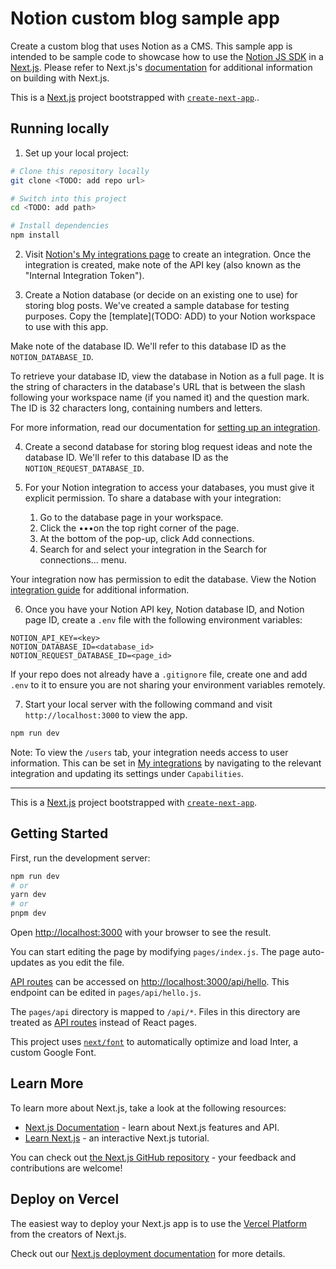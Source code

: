# Notion custom blog sample app

Create a custom blog that uses Notion as a CMS. This sample app is intended to be sample code to showcase how to use the [Notion JS SDK](https://github.com/makenotion/notion-sdk-js) in a [Next.js](https://nextjs.org/). Please refer to Next.js's [documentation](https://nextjs.org/docs/getting-started) for additional information on building with Next.js.

This is a [Next.js](https://nextjs.org/) project bootstrapped with [`create-next-app`](https://github.com/vercel/next.js/tree/canary/packages/create-next-app)..

## Running locally

1. Set up your local project:

```bash
# Clone this repository locally
git clone <TODO: add repo url>

# Switch into this project
cd <TODO: add path>

# Install dependencies
npm install
```

2. Visit [Notion's My integrations page](https://www.notion.so/my-integrations) to create an integration. Once the integration is created, make note of the API key (also known as the "Internal Integration Token").

3. Create a Notion database (or decide on an existing one to use) for storing blog posts. We've created a sample database for testing purposes. Copy the [template](TODO: ADD) to your Notion workspace to use with this app.

Make note of the database ID. We'll refer to this database ID as the `NOTION_DATABASE_ID`.

To retrieve your database ID, view the database in Notion as a full page. It is the string of characters in the database's URL that is between the slash following your workspace name (if you named it) and the question mark. The ID is 32 characters long, containing numbers and letters.

For more information, read our documentation for [setting up an integration](https://developers.notion.com/docs/create-a-notion-integration#step-3-save-the-database-id).

4. Create a second database for storing blog request ideas and note the database ID. We'll refer to this database ID as the `NOTION_REQUEST_DATABASE_ID`.

5. For your Notion integration to access your databases, you must give it explicit permission. To share a database with your integration:

   1. Go to the database page in your workspace.
   2. Click the •••on the top right corner of the page.
   3. At the bottom of the pop-up, click Add connections.
   4. Search for and select your integration in the Search for connections... menu.

Your integration now has permission to edit the database. View the Notion [integration guide](https://developers.notion.com/docs/create-a-notion-integration#step-4-add-an-item-to-the-database) for additional information.

6. Once you have your Notion API key, Notion database ID, and Notion page ID, create a `.env` file with the following environment variables:

```
NOTION_API_KEY=<key>
NOTION_DATABASE_ID=<database_id>
NOTION_REQUEST_DATABASE_ID=<page_id>
```

If your repo does not already have a `.gitignore` file, create one and add `.env` to it to ensure you are not sharing your environment variables remotely.

7. Start your local server with the following command and visit `http://localhost:3000` to view the app.

```bash
npm run dev
```

Note: To view the `/users` tab, your integration needs access to user information. This can be set in [My integrations](https://www.notion.so/my-integrations) by navigating to the relevant integration and updating its settings under `Capabilities`.

---

This is a [Next.js](https://nextjs.org/) project bootstrapped with [`create-next-app`](https://github.com/vercel/next.js/tree/canary/packages/create-next-app).

## Getting Started

First, run the development server:

```bash
npm run dev
# or
yarn dev
# or
pnpm dev
```

Open [http://localhost:3000](http://localhost:3000) with your browser to see the result.

You can start editing the page by modifying `pages/index.js`. The page auto-updates as you edit the file.

[API routes](https://nextjs.org/docs/api-routes/introduction) can be accessed on [http://localhost:3000/api/hello](http://localhost:3000/api/hello). This endpoint can be edited in `pages/api/hello.js`.

The `pages/api` directory is mapped to `/api/*`. Files in this directory are treated as [API routes](https://nextjs.org/docs/api-routes/introduction) instead of React pages.

This project uses [`next/font`](https://nextjs.org/docs/basic-features/font-optimization) to automatically optimize and load Inter, a custom Google Font.

## Learn More

To learn more about Next.js, take a look at the following resources:

- [Next.js Documentation](https://nextjs.org/docs) - learn about Next.js features and API.
- [Learn Next.js](https://nextjs.org/learn) - an interactive Next.js tutorial.

You can check out [the Next.js GitHub repository](https://github.com/vercel/next.js/) - your feedback and contributions are welcome!

## Deploy on Vercel

The easiest way to deploy your Next.js app is to use the [Vercel Platform](https://vercel.com/new?utm_medium=default-template&filter=next.js&utm_source=create-next-app&utm_campaign=create-next-app-readme) from the creators of Next.js.

Check out our [Next.js deployment documentation](https://nextjs.org/docs/deployment) for more details.

